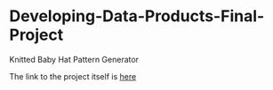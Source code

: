 # Developing-Data-Products-Final-Project
Knitted Baby Hat Pattern Generator

The link to the project itself is [here](https://schloby.shinyapps.io/Hat_Generator_v2/)


